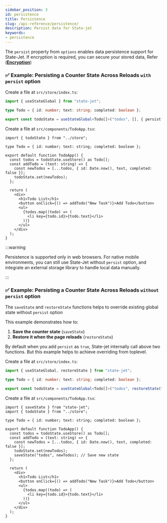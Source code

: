 ```yaml
---
sidebar_position: 3
id: persistence
title: Persistence
slug: /api-reference/persistence/
description: Persist data for State-jet
keywords:
- persistence
---
```


The `persist` property from `options` enables data persistence support for State-Jet. If encryption is required, you can secure your stored data, Refer (**[Encryption](/docs/api-reference/encryption)**)

### ✅ Example: Persisting a Counter State Across Reloads `with persist` option

Create a file at `src/store/index.ts`:

```ts title="src/store/index.ts"
import { useStateGlobal } from "state-jet";

type Todo = { id: number; text: string; completed: boolean };

export const todoState = useStateGlobal<Todo[]>("todos", [], { persist: true });
```

Create a file at `src/components/TodoApp.tsx`:

```tsx title="src/components/TodoApp.tsx"
import { todoState } from "../store";

type Todo = { id: number; text: string; completed: boolean };

export default function TodoApp() {
  const todos = todoState.useStore() as Todo[];
  const addTodo = (text: string) => {
    const newTodos = [...todos, { id: Date.now(), text, completed: false }];
    todoState.set(newTodos);
  };

  return (
    <div>
      <h1>Todo List</h1>
      <button onClick={() => addTodo("New Task")}>Add Todo</button>
      <ul>
        {todos.map((todo) => (
          <li key={todo.id}>{todo.text}</li>
        ))}
      </ul>
    </div>
  );
}
```

:::warning

Persistence is supported only in web browsers. For native mobile environments, you can still use State-Jet without `persist` option, and integrate an external storage library to handle local data manually.

:::

### ✅ Example: Persisting a Counter State Across Reloads `without persist` option

The `saveState` and `restoreState` functions helps to override existing global state without `persist` option

This example demonstrates how to:

1. **Save the counter state** (`saveState`)
2. **Restore it when the page reloads** (`restoreState`)

By default when you add `persist` as `true`, State-jet internally call above two functions. But this example helps to achieve overriding from toplevel.

Create a file at `src/store/index.ts`:

```ts title="src/store/index.ts"
import { useStateGlobal, restoreState } from "state-jet";

type Todo = { id: number; text: string; completed: boolean };

export const todoState = useStateGlobal<Todo[]>("todos", restoreState("todos", []));
```

Create a file at `src/components/TodoApp.tsx`:

```tsx title="src/components/TodoApp.tsx"
import { saveState } from "state-jet";
import { todoState } from "../store";

type Todo = { id: number; text: string; completed: boolean };

export default function TodoApp() {
  const todos = todoState.useStore() as Todo[];
  const addTodo = (text: string) => {
    const newTodos = [...todos, { id: Date.now(), text, completed: false }];
    todoState.set(newTodos);
    saveState("todos", newTodos); // Save new state
  };

  return (
    <div>
      <h1>Todo List</h1>
      <button onClick={() => addTodo("New Task")}>Add Todo</button>
      <ul>
        {todos.map((todo) => (
          <li key={todo.id}>{todo.text}</li>
        ))}
      </ul>
    </div>
  );
}
```
